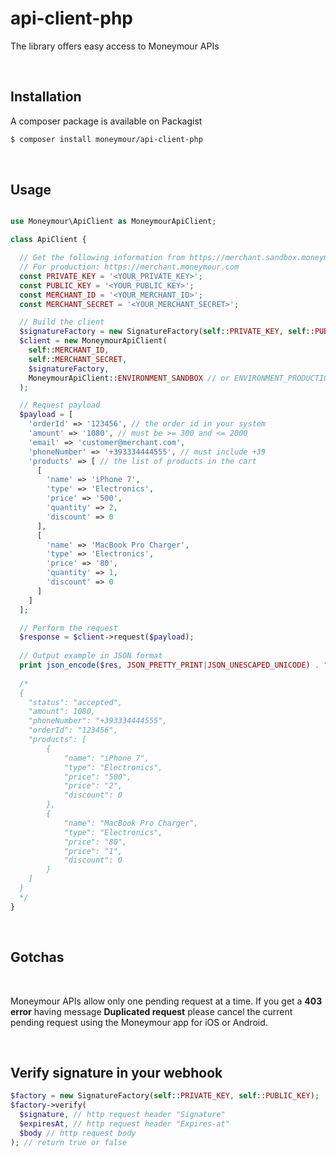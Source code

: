 # api-client-php
The library offers easy access to Moneymour APIs

<br>

## Installation

A composer package is available on Packagist

```bash
$ composer install moneymour/api-client-php
```

<br>

## Usage

```php

use Moneymour\ApiClient as MoneymourApiClient;

class ApiClient {

  // Get the following information from https://merchant.sandbox.moneymour.com
  // For production: https://merchant.moneymour.com
  const PRIVATE_KEY = '<YOUR_PRIVATE_KEY>';
  const PUBLIC_KEY = '<YOUR_PUBLIC_KEY>';
  const MERCHANT_ID = '<YOUR_MERCHANT_ID>';
  const MERCHANT_SECRET = '<YOUR_MERCHANT_SECRET>';

  // Build the client
  $signatureFactory = new SignatureFactory(self::PRIVATE_KEY, self::PUBLIC_KEY);
  $client = new MoneymourApiClient(
    self::MERCHANT_ID,
    self::MERCHANT_SECRET,
    $signatureFactory,
    MoneymourApiClient::ENVIRONMENT_SANDBOX // or ENVIRONMENT_PRODUCTION when you get ready
  );

  // Request payload
  $payload = [
    'orderId' => '123456', // the order id in your system
    'amount' => '1080', // must be >= 300 and <= 2000
    'email' => 'customer@merchant.com',
    'phoneNumber' => '+393334444555', // must include +39
    'products' => [ // the list of products in the cart
      [
        'name' => 'iPhone 7',
        'type' => 'Electronics',
        'price' => '500',
        'quantity' => 2,
        'discount' => 0
      ],
      [
        'name' => 'MacBook Pro Charger',
        'type' => 'Electronics',
        'price' => '80',
        'quantity' => 1,
        'discount' => 0
      ]
    ]
  ];

  // Perform the request
  $response = $client->request($payload);
  
  // Output example in JSON format
  print json_encode($res, JSON_PRETTY_PRINT|JSON_UNESCAPED_UNICODE) . "\n";
  
  /*
  {
    "status": "accepted",
    "amount": 1080,
    "phoneNumber": "+393334444555",
    "orderId": "123456",
    "products": [
        {
            "name": "iPhone 7",
            "type": "Electronics",
            "price": "500",
            "price": "2",
            "discount": 0
        },
        {
            "name": "MacBook Pro Charger",
            "type": "Electronics",
            "price": "80",
            "price": "1",
            "discount": 0
        }
    ]
  }
  */
}
```

<br>

## Gotchas

<br>

Moneymour APIs allow only one pending request at a time. If you get a **403 error** having message **Duplicated request** please cancel the current pending request using the Moneymour app for iOS or Android.

<br>

## Verify signature in your webhook

```php
$factory = new SignatureFactory(self::PRIVATE_KEY, self::PUBLIC_KEY);
$factory->verify(
  $signature, // http request header "Signature"
  $expiresAt, // http request header "Expires-at"
  $body // http request body
); // return true or false
```
